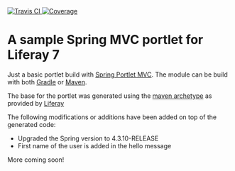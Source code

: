 
<a href="https://travis-ci.org/triberay/liferay-springmvc-sample">
    <img src="https://travis-ci.org/triberay/liferay-springmvc-sample.svg?branch=master" alt="Travis CI" />
</a>
<a href="https://codecov.io/gh/triberay/liferay-springmvc-sample">
    <img src="https://codecov.io/gh/triberay/liferay-springmvc-sample/branch/master/graph/badge.svg" alt="Coverage" />
</a>


# A sample Spring MVC portlet for Liferay 7

Just a basic portlet build with [Spring Portlet MVC](https://docs.spring.io/spring/docs/current/spring-framework-reference/html/portlet.html). The module can be build with both [Gradle](https://gradle.org/) or [Maven](https://maven.apache.org/).

The base for the portlet was generated using the [maven archetype](https://dev.liferay.com/develop/tutorials/-/knowledge_base/7-0/generating-new-projects-using-archetypes) as provided by [Liferay](https://www.liferay.com)

The following modifications or additions have been added on top of the generated code:
* Upgraded the Spring version to 4.3.10-RELEASE
* First name of the user is added in the hello message

More coming soon! 